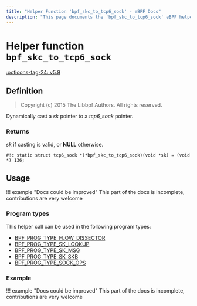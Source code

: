 ```yaml
---
title: "Helper Function 'bpf_skc_to_tcp6_sock' - eBPF Docs"
description: "This page documents the 'bpf_skc_to_tcp6_sock' eBPF helper function, including its defintion, usage, program types that can use it, and examples."
---
```

# Helper function `bpf_skc_to_tcp6_sock`

<!-- [FEATURE_TAG](bpf_skc_to_tcp6_sock) -->
[:octicons-tag-24: v5.9](https://github.com/torvalds/linux/commit/af7ec13833619e17f03aa73a785a2f871da6d66b)
<!-- [/FEATURE_TAG] -->

## Definition

> Copyright (c) 2015 The Libbpf Authors. All rights reserved.


<!-- [HELPER_FUNC_DEF] -->
Dynamically cast a _sk_ pointer to a _tcp6_sock_ pointer.

### Returns

_sk_ if casting is valid, or **NULL** otherwise.

`#!c static struct tcp6_sock *(*bpf_skc_to_tcp6_sock)(void *sk) = (void *) 136;`
<!-- [/HELPER_FUNC_DEF] -->

## Usage

!!! example "Docs could be improved"
    This part of the docs is incomplete, contributions are very welcome

### Program types

This helper call can be used in the following program types:

<!-- DO NOT EDIT MANUALLY -->
<!-- [HELPER_FUNC_PROG_REF] -->
 * [BPF_PROG_TYPE_FLOW_DISSECTOR](../program-type/BPF_PROG_TYPE_FLOW_DISSECTOR.md)
 * [BPF_PROG_TYPE_SK_LOOKUP](../program-type/BPF_PROG_TYPE_SK_LOOKUP.md)
 * [BPF_PROG_TYPE_SK_MSG](../program-type/BPF_PROG_TYPE_SK_MSG.md)
 * [BPF_PROG_TYPE_SK_SKB](../program-type/BPF_PROG_TYPE_SK_SKB.md)
 * [BPF_PROG_TYPE_SOCK_OPS](../program-type/BPF_PROG_TYPE_SOCK_OPS.md)
<!-- [/HELPER_FUNC_PROG_REF] -->

### Example

!!! example "Docs could be improved"
    This part of the docs is incomplete, contributions are very welcome
